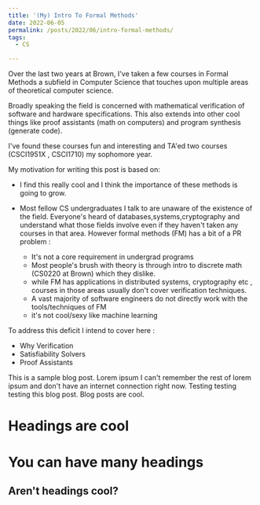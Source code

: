 ```yaml
---
title: '(My) Intro To Formal Methods'
date: 2022-06-05
permalink: /posts/2022/06/intro-formal-methods/
tags:
  - CS

---
```


Over the last two years at Brown, I've taken a few courses in Formal Methods a subfield in Computer Science that touches upon multiple areas of theoretical computer science. 

Broadly speaking the field is  concerned with mathematical verification of software and hardware specifications. This also extends into other cool things like proof assistants (math on computers) and program synthesis (generate code).

I've found these courses fun and interesting and TA'ed two courses (CSCI1951X , CSCI1710) my sophomore year.

My motivation for writing this post is based on:

- I find this really cool and I think the importance of these methods is going to grow. 
- Most fellow CS undergraduates I talk to are unaware of the existence of the field. Everyone's heard of databases,systems,cryptography and understand what those fields involve even if they haven't taken any courses in that area. However formal methods (FM) has a bit of a PR problem : 
  
    - It's not a core requirement in undergrad programs
    - Most people's brush with theory is through intro to discrete math (CS0220 at Brown) which they dislike.
    - while FM has applications in distributed systems, cryptography etc , courses in those areas usually don't cover verification techniques.
    - A vast majority of software engineers do not directly work with the tools/techniques of FM
    - it's not cool/sexy like machine learning

To address this deficit I intend to cover here :

- Why Verification
- Satisfiability Solvers
- Proof Assistants




This is a sample blog post. Lorem ipsum I can't remember the rest of lorem ipsum and don't have an internet connection right now. Testing testing testing this blog post. Blog posts are cool.

Headings are cool
======

You can have many headings
======

Aren't headings cool?
------